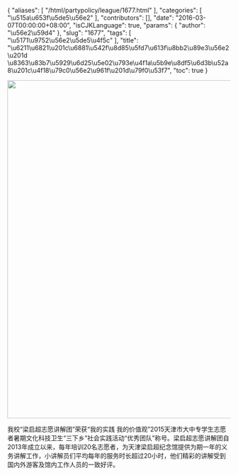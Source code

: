 {
    "aliases": [
        "/html/partypolicy/league/1677.html"
    ],
    "categories": [
        "\u515a\u653f\u5de5\u56e2"
    ],
    "contributors": [],
    "date": "2016-03-07T00:00:00+08:00",
    "isCJKLanguage": true,
    "params": {
        "author": "\u56e2\u59d4"
    },
    "slug": "1677",
    "tags": [
        "\u5171\u9752\u56e2\u5de5\u4f5c"
    ],
    "title": "\u6211\u6821\u201c\u6881\u542f\u8d85\u5fd7\u613f\u8bb2\u89e3\u56e2\u201d \u8363\u83b7\u5929\u6d25\u5e02\u793e\u4f1a\u5b9e\u8df5\u6d3b\u52a8\u201c\u4f18\u79c0\u56e2\u961f\u201d\u79f0\u53f7",
    "toc": true
}


<img
    src="https://cdn.tfls.online/mirror/full/0aa449d32307a612b019dfc56ecbe6ed529480e0.jpg"
    style="display:block;margin-left:auto;margin-right:auto;"
    decoding="async"
    fetchpriority="auto"
    loading="lazy"
    height="764"
    width="556"
/>






我校“梁启超志愿讲解团”荣获“我的实践 我的价值观”2015天津市大中专学生志愿者暑期文化科技卫生“三下乡”社会实践活动“优秀团队”称号。梁启超志愿讲解团自2013年成立以来，每年培训20名志愿者，为天津梁启超纪念馆提供为期一年的义务讲解工作，小讲解员们平均每年的服务时长超过20小时，他们精彩的讲解受到国内外游客及馆内工作人员的一致好评。



  




